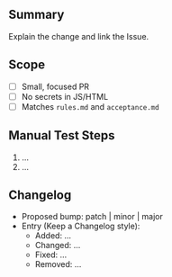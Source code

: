 ## Summary
Explain the change and link the Issue.

## Scope
- [ ] Small, focused PR
- [ ] No secrets in JS/HTML
- [ ] Matches `rules.md` and `acceptance.md`

## Manual Test Steps
1. …
2. …

## Changelog
- Proposed bump: patch | minor | major
- Entry (Keep a Changelog style):
  - Added: …
  - Changed: …
  - Fixed: …
  - Removed: …
